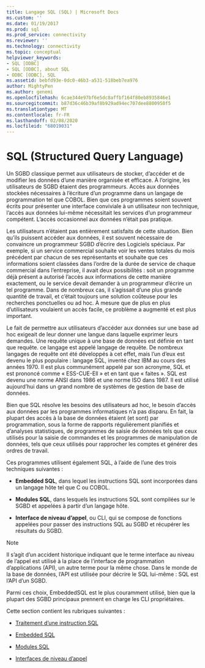 ```yaml
---
title: Langage SQL (SQL) | Microsoft Docs
ms.custom: ''
ms.date: 01/19/2017
ms.prod: sql
ms.prod_service: connectivity
ms.reviewer: ''
ms.technology: connectivity
ms.topic: conceptual
helpviewer_keywords:
- SQL [ODBC]
- SQL [ODBC], about SQL
- ODBC [ODBC], SQL
ms.assetid: bebfd93e-0dc0-46b3-a531-518beb7ea976
author: MightyPen
ms.author: genemi
ms.openlocfilehash: 6cae344e97bf6e5dc8affbf164f80eb8935846e1
ms.sourcegitcommit: b87d36c46b39af8b929ad94ec707dee8800950f5
ms.translationtype: MT
ms.contentlocale: fr-FR
ms.lasthandoff: 02/08/2020
ms.locfileid: "68019031"
---
```

# <a name="structured-query-language-sql"></a>SQL (Structured Query Language)
Un SGBD classique permet aux utilisateurs de stocker, d’accéder et de modifier les données d’une manière organisée et efficace. À l’origine, les utilisateurs de SGBD étaient des programmeurs. Accès aux données stockées nécessaires à l’écriture d’un programme dans un langage de programmation tel que COBOL. Bien que ces programmes soient souvent écrits pour présenter une interface conviviale à un utilisateur non technique, l’accès aux données lui-même nécessitait les services d’un programmeur compétent. L’accès occasionnel aux données n’était pas pratique.  
  
 Les utilisateurs n’étaient pas entièrement satisfaits de cette situation. Bien qu’ils puissent accéder aux données, il est souvent nécessaire de convaincre un programmeur SGBD d’écrire des Logiciels spéciaux. Par exemple, si un service commercial souhaite voir les ventes totales du mois précédent par chacun de ses représentants et souhaite que ces informations soient classées dans l’ordre de la durée de service de chaque commercial dans l’entreprise, il avait deux possibilités : soit un programme déjà présent a autorisé l’accès aux informations de cette manière exactement, ou le service devait demander à un programmeur d’écrire un tel programme. Dans de nombreux cas, il s’agissait d’une plus grande quantité de travail, et c’était toujours une solution coûteuse pour les recherches ponctuelles ou ad hoc. À mesure que de plus en plus d’utilisateurs voulaient un accès facile, ce problème a augmenté et est plus important.  
  
 Le fait de permettre aux utilisateurs d’accéder aux données sur une base ad hoc exigeait de leur donner une langue dans laquelle exprimer leurs demandes. Une requête unique à une base de données est définie en tant que requête. ce langage est appelé langage de requête. De nombreux langages de requête ont été développés à cet effet, mais l’un d’eux est devenu le plus populaire : langage SQL, inventé chez IBM au cours des années 1970. Il est plus communément appelé par son acronyme, SQL et est prononcé comme « ESS-CUE-Ell » et en tant que « faites ». SQL est devenu une norme ANSI dans 1986 et une norme ISO dans 1987. Il est utilisé aujourd’hui dans un grand nombre de systèmes de gestion de base de données.  
  
 Bien que SQL résolve les besoins des utilisateurs ad hoc, le besoin d’accès aux données par les programmes informatiques n’a pas disparu. En fait, la plupart des accès à la base de données étaient (et sont) par programmation, sous la forme de rapports régulièrement planifiés et d’analyses statistiques, de programmes de saisie de données tels que ceux utilisés pour la saisie de commandes et les programmes de manipulation de données, tels que ceux utilisés pour rapprocher les comptes et générer des ordres de travail.  
  
 Ces programmes utilisent également SQL, à l’aide de l’une des trois techniques suivantes :  
  
-   **Embedded SQL**, dans lequel les instructions SQL sont incorporées dans un langage hôte tel que C ou COBOL.  
  
-   **Modules SQL**, dans lesquels les instructions SQL sont compilées sur le SGBD et appelées à partir d’un langage hôte.  
  
-   **Interface de niveau d’appel**, ou CLI, qui se compose de fonctions appelées pour passer des instructions SQL au SGBD et récupérer les résultats du SGBD.  
  
> [!NOTE]  
>  Il s’agit d’un accident historique indiquant que le terme interface au niveau de l’appel est utilisé à la place de l’interface de programmation d’applications (API), un autre terme pour la même chose. Dans le monde de la base de données, l’API est utilisée pour décrire le SQL lui-même : SQL est l’API d’un SGBD.  
  
 Parmi ces choix, EmbeddedSQL est le plus couramment utilisé, bien que la plupart des SGBD principaux prennent en charge les CLI propriétaires.  
  
 Cette section contient les rubriques suivantes :  
  
-   [Traitement d’une instruction SQL](../../odbc/reference/processing-a-sql-statement.md)  
  
-   [Embedded SQL](../../odbc/reference/embedded-sql.md)  
  
-   [Modules SQL](../../odbc/reference/sql-modules.md)  
  
-   [Interfaces de niveau d’appel](../../odbc/reference/call-level-interfaces.md)
